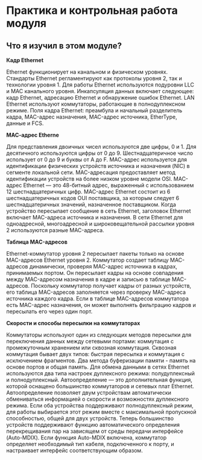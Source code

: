 #  Практика и контрольная работа модуля

<!-- 7.5.1 -->
##  Что я изучил в этом модуле?

**Кадр Ethernet**

Ethernet функционирует на канальном и физическом уровнях. Стандарты Ethernet регламентируют как протоколы уровня 2, так и технологии уровня 1. Для работы Ethernet используются подуровни LLC и MAC канального уровня. Инкапсуляция данных включает следующее: кадр Ethernet, адресацию Ethernet и обнаружение ошибок Ethernet. LAN Ethernet используют коммутаторы, работающие в полнодуплексном режиме. Поля кадра Ethernet: преамбула и начальный разделитель кадра, MAC-адрес назначения, MAC-адрес источника, EtherType, данные и FCS.

**МАС-адрес Etherne**

Для представления двоичных чисел используются две цифры, 0 и 1. Для десятичного используются цифры от 0 до 9. Шестнадцатеричное число использует от 0 до 9 и буквы от A до F. MAC-адрес используется для идентификации физических устройств источника и назначения (NIC) в сегменте локальной сети. MAC-адресация предоставляет метод идентификации устройств на более низком уровне модели OSI. MAC-адрес Ethernet — это 48-битный адрес, выраженный с использованием 12 шестнадцатеричных цифр. MAC-адрес Ethernet состоит из 6 шестнадцатеричных кодов OUI поставщика, за которым следует 6 шестнадцатеричных значений, назначенное поставщиком. Когда устройство пересылает сообщение в сеть Ethernet, заголовок Ethernet включает MAC-адреса источника и назначения. В сети Ethernet для одноадресной, многоадресной и широковещательной рассылки уровня 2 используются разные MAC-адреса.

**Таблица MAC-адресов**

Ethernet-коммутатор уровня 2 пересылает пакеты только на основе MAC-адресов Ethernet уровня 2. Коммутатор создает таблицу MAC-адресов динамически, проверяя MAC-адрес источника в кадрах, принимаемых портом. Он пересылает кадры на основе совпадения между MAC-адресом назначения в кадре и записью в таблице MAC-адресов. Поскольку коммутатор получает кадры от разных устройств, его таблица MAC-адресов заполняется через проверку MAC-адреса источника каждого кадра. Если в таблице MAC-адресов коммутатора есть MAC-адрес назначения, он может выполнять фильтрацию кадров и пересылать его через один порт.

**Скорости и способы пересылки на коммутаторах**

Коммутаторы используют один из следующих методов пересылки для переключения данных между сетевыми портами: коммутация с промежуточным хранением или сквозная коммутация. Сквозная коммутация бывает двух типов: быстрая пересылка и коммутация с исключением фрагментов. Два метода буферизации памяти - память на основе портов и общая память. Для обмена данными в сетях Ethernet используются два типа настроек дуплексного режима: полудуплексный и полнодуплексный. Автоопределение — это дополнительная функция, которой оснащено большинство коммутаторов и сетевых плат Ethernet. Автоопределение позволяет двум устройствам автоматически обмениваться информацией о скорости и возможностях дуплексного режима. Если оба устройства поддерживают полнодуплексный режим, для работы выбирается этот режим вместе с максимальной пропускной способностью, общей для двух устройств. Теперь большинство устройств поддерживают функцию автоматического определения перекрещивания пар на зависящем от среды передачи интерфейсе (Auto-MDIX). Если функция Auto-MDIX включена, коммутатор определяет необходимый тип кабеля, подключенного к порту, и настраивает интерфейс соответствующим образом.

<!-- 7.5.2 -->
<!-- quiz -->

